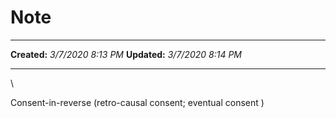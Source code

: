 Note
====

  -------------- --------------------
  **Created:**   *3/7/2020 8:13 PM*
  **Updated:**   *3/7/2020 8:14 PM*
  -------------- --------------------

\

Consent-in-reverse (retro-causal consent; eventual consent )

 
